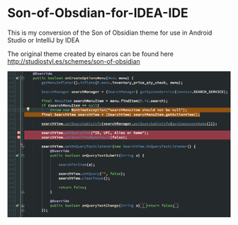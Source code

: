 Son-of-Obsdian-for-IDEA-IDE
===========================

This is my conversion of the Son of Obsidian theme for use in Android Studio or IntelliJ by IDEA

The original theme created by einaros can be found here http://studiostyl.es/schemes/son-of-obsidian

![Alt text](/screenshot.png?raw=true "Optional Title")
